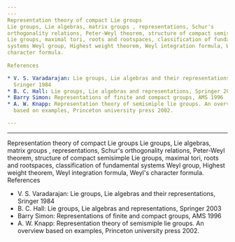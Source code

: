 ```yaml
---
---
Representation theory of compact Lie groups
Lie groups, Lie algebras, matrix groups , representations, Schur's
orthogonality relations, Peter-Weyl theorem, structure of compact semisimple
Lie groups, maximal tori, roots and rootspaces, classification of fundamental
systems Weyl group, Highest weight theorem, Weyl integration formula, Weyl's
character formula.
 
References

* V. S. Varadarajan: Lie groups, Lie algebras and their representations,
  Sringer 1984
* B. C. Hall: Lie groups, Lie algebras and representations, Springer 2003
* Barry Simon: Representations of finite and compact groups, AMS 1996
* A. W. Knapp: Representation theory of semismiple lie groups. An overview
  based on examples, Princeton university press 2002.

---
```

---
Representation theory of compact Lie groups
Lie groups, Lie algebras, matrix groups , representations, Schur's
orthogonality relations, Peter-Weyl theorem, structure of compact semisimple
Lie groups, maximal tori, roots and rootspaces, classification of fundamental
systems Weyl group, Highest weight theorem, Weyl integration formula, Weyl's
character formula.
 
References

* V. S. Varadarajan: Lie groups, Lie algebras and their representations,
  Sringer 1984
* B. C. Hall: Lie groups, Lie algebras and representations, Springer 2003
* Barry Simon: Representations of finite and compact groups, AMS 1996
* A. W. Knapp: Representation theory of semismiple lie groups. An overview
  based on examples, Princeton university press 2002.

